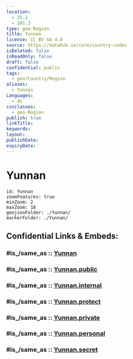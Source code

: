 ```yaml
---
location:
  - 25.2
  - 101.3
type: geo-Region
title: Yunnan
license: CC BY-SA 4.0
source: https://datahub.io/core/country-codes
isDeleted: false
isReadOnly: false
draft: false
confidential: public
tags:
  - geo/Country/Region
aliases:
  - Yunnan
Languages:
  - de
cssclasses:
  - geo-Region
publish: true
linkTitle:
keywords:
layout:
publishDate:
expiryDate:
---
```


# Yunnan

```leaflet
id: Yunnan
zoomFeatures: true 
minZoom: 2 
maxZoom: 18
geojsonFolder: ./Yunnan/
markerFolder: ./Yunnan/
```


## Confidential Links & Embeds: 

### #is_/same_as :: [Yunnan](/_Standards/Earth/Continent/Asia/Asia~East/China/provinces~China/Yunnan.md) 

### #is_/same_as :: [Yunnan.public](/_public/Earth/Continent/Asia/Asia~East/China/provinces~China/Yunnan.public.md) 

### #is_/same_as :: [Yunnan.internal](/_internal/Earth/Continent/Asia/Asia~East/China/provinces~China/Yunnan.internal.md) 

### #is_/same_as :: [Yunnan.protect](/_protect/Earth/Continent/Asia/Asia~East/China/provinces~China/Yunnan.protect.md) 

### #is_/same_as :: [Yunnan.private](/_private/Earth/Continent/Asia/Asia~East/China/provinces~China/Yunnan.private.md) 

### #is_/same_as :: [Yunnan.personal](/_personal/Earth/Continent/Asia/Asia~East/China/provinces~China/Yunnan.personal.md) 

### #is_/same_as :: [Yunnan.secret](/_secret/Earth/Continent/Asia/Asia~East/China/provinces~China/Yunnan.secret.md)

